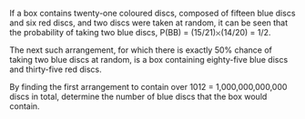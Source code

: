    <p>If a box contains twenty-one coloured discs, composed of fifteen blue discs and six red discs, and two discs were taken at random, it can be seen that the probability of taking two blue discs, P(BB) = (15/21)<img src='images/symbol_times.gif' width='9' height='9' alt='&times;' border='0' style='vertical-align:middle;' />(14/20) = 1/2.</p> <p>The next such arrangement, for which there is exactly 50% chance of taking two blue discs at random, is a box containing eighty-five blue discs and thirty-five red discs.</p> <p>By finding the first arrangement to contain over 1012 = 1,000,000,000,000 discs in total, determine the number of blue discs that the box would contain.</p>   